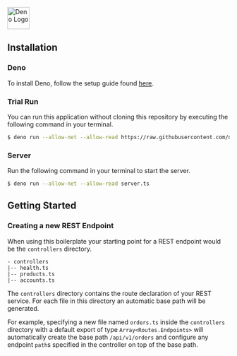 <a href="https://deno.land"><img src="https://deno.land/logo.svg" alt="Deno Logo" width="50"/></a>

## Installation
### Deno
To install Deno, follow the setup guide found [here](https://deno.land/#installation).

### Trial Run
You can run this application without cloning this repository by executing the following command in your terminal.

```bash
$ deno run --allow-net --allow-read https://raw.githubusercontent.com/damianperera/Deno-REST-Boilerplate/master/server.ts
```

### Server
Run the following command in your terminal to start the server.

```bash
$ deno run --allow-net --allow-read server.ts
```
## Getting Started
### Creating a new REST Endpoint
When using this boilerplate your starting point for a REST endpoint would be the `controllers` directory.

```
- controllers
|-- health.ts
|-- products.ts
|-- accounts.ts
```

The `controllers` directory contains the route declaration of your REST service. For each file in this directory an automatic base path will be generated. 

For example, specifying a new file named `orders.ts` inside the `controllers` directory with a default export of type `Array<Routes.Endpoints>` will automatically create the base path `/api/v1/orders` and configure any endpoint `path`s specified in the controller on top of the base path.